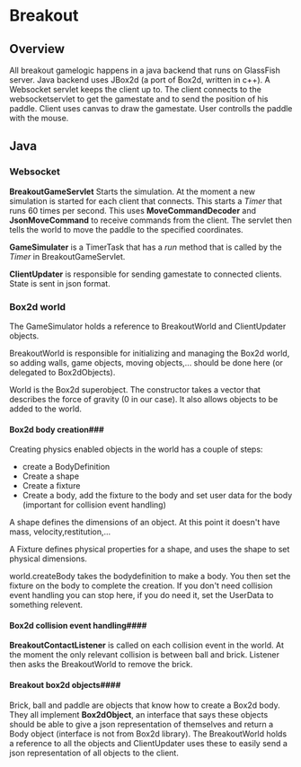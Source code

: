 # Breakout 

## Overview

All breakout gamelogic happens in a java backend that runs on GlassFish server.
Java backend uses JBox2d (a port of Box2d, written in c++). A Websocket servlet keeps the client up to. The client connects to the websocketservlet to get the gamestate and to send the position of his paddle. Client uses canvas to draw the gamestate. User controlls the paddle with the mouse.

## Java

### Websocket

**BreakoutGameServlet** Starts the simulation. At the moment a new simulation is started for each client that connects. This starts a *Timer* that runs 60 times per second. This uses **MoveCommandDecoder** and **JsonMoveCommand** to receive commands from the client. The servlet then tells the world to move the paddle to the specified coordinates.

**GameSimulater** is a TimerTask that has a *run* method that is called by the *Timer* in BreakoutGameServlet.

**ClientUpdater** is responsible for sending gamestate to connected clients. State is sent in json format. 

### Box2d world
The GameSimulator holds a reference to  BreakoutWorld and ClientUpdater objects. 

BreakoutWorld is responsible for initializing and managing the Box2d world, so adding walls, game objects, moving objects,... should be done here (or delegated to Box2dObjects).

World is the Box2d superobject. The constructor takes a vector that describes the force of gravity (0 in our case). It also allows objects to be added to the world.

#### Box2d body creation###

Creating physics enabled objects in the world has a couple of steps:

* create a BodyDefinition
* Create a shape
* Create a fixture
* Create a body, add the fixture to the body and set user data for the body (important for collision event handling)

A shape defines the dimensions of an object. At this point it doesn't have mass, velocity,restitution,...

A Fixture defines physical properties for a shape, and uses the shape to set physical dimensions.

world.createBody takes the bodydefinition to make a body. You then set the fixture on the body to complete the creation. If you don't need collision event handling you can stop here, if you do need it, set the UserData to something relevent. 

#### Box2d collision event handling####

**BreakoutContactListener** is called on each collision event in the world. At the moment the only relevant collision is between ball and brick. Listener then asks the BreakoutWorld to remove the brick.

#### Breakout box2d objects####

Brick, ball and paddle are objects that know how to create a Box2d body. They all implement **Box2dObject**, an interface that says these objects should be able to give a json representation of themselves and return a Body object (interface is not from Box2d library). The BreakoutWorld holds a reference to all the objects and ClientUpdater uses these to easily send a json representation of all objects to the client.